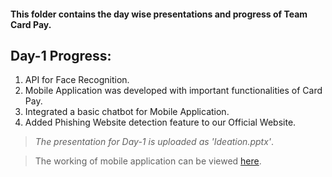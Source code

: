 #### This folder contains the day wise presentations and progress of Team Card Pay.

## Day-1 Progress:
  1. API for Face Recognition.
  2. Mobile Application was developed with important functionalities of Card Pay.
  3. Integrated a basic chatbot for Mobile Application.
  4. Added Phishing Website detection feature to our Official Website.
 > *The presentation for Day-1 is uploaded as 'Ideation.pptx'*.
 
 > The working of mobile application can be viewed [here](https://www.youtube.com/watch?v=asMZSIjaYM4&feature=emb_title).

